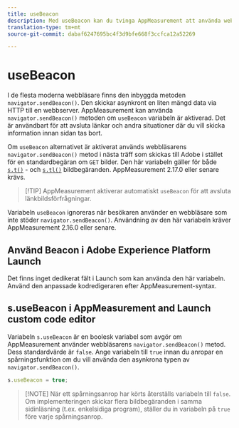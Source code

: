 ```yaml
---
title: useBeacon
description: Med useBeacon kan du tvinga AppMeasurement att använda webbläsarnas sendBeacon-API
translation-type: tm+mt
source-git-commit: dabaf6247695bc4f3d9bfe668f3ccfca12a52269

---
```



# useBeacon

I de flesta moderna webbläsare finns den inbyggda metoden `navigator.sendBeacon()`. Den skickar asynkront en liten mängd data via HTTP till en webbserver. AppMeasurement kan använda `navigator.sendBeacon()` metoden om `useBeacon` variabeln är aktiverad. Det är användbart för att avsluta länkar och andra situationer där du vill skicka information innan sidan tas bort.

Om `useBeacon` alternativet är aktiverat används webbläsarens `navigator.sendBeacon()` metod i nästa träff som skickas till Adobe i stället för en standardbegäran om `GET` bilder. Den här variabeln gäller för både [`s.t()`](../functions/t-method.md) - och [`s.tl()`](../functions/tl-method.md) bildbegäranden. AppMeasurement 2.17.0 eller senare krävs.

>[!TIP] AppMeasurement aktiverar automatiskt `useBeacon` för att avsluta länkbildsförfrågningar.

Variabeln `useBeacon` ignoreras när besökaren använder en webbläsare som inte stöder `navigator.sendBeacon()`. Användning av den här variabeln kräver AppMeasurement 2.16.0 eller senare.

## Använd Beacon i Adobe Experience Platform Launch

Det finns inget dedikerat fält i Launch som kan använda den här variabeln. Använd den anpassade kodredigeraren efter AppMeasurement-syntax.

## s.useBeacon i AppMeasurement and Launch custom code editor

Variabeln `s.useBeacon` är en boolesk variabel som avgör om AppMeasurement använder webbläsarens `navigator.sendBeacon()` metod. Dess standardvärde är `false`. Ange variabeln till `true` innan du anropar en spårningsfunktion om du vill använda den asynkrona typen av `navigator.sendBeacon()`.

```js
s.useBeacon = true;
```

>[!NOTE] När ett spårningsanrop har körts återställs variabeln till `false`. Om implementeringen skickar flera bildbegäranden i samma sidinläsning (t.ex. enkelsidiga program), ställer du in variabeln på `true` före varje spårningsanrop.
